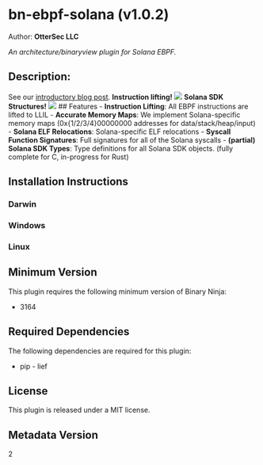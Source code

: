 # bn-ebpf-solana (v1.0.2)
Author: **OtterSec LLC**

_An architecture/binaryview plugin for Solana EBPF._

## Description:

See our [introductory blog post](https://osec.io/blog/tutorials/2022-08-27-reverse-engineering-solana/). **Instruction lifting!** ![](/assets/lift.png) **Solana SDK Structures!** ![](/assets/struct.png) ## Features - **Instruction Lifting**: All EBPF instructions are lifted to LLIL - **Accurate Memory Maps**: We implement Solana-specific memory maps (0x{1/2/3/4}00000000 addresses for data/stack/heap/input) - **Solana ELF Relocations**: Solana-specific ELF relocations - **Syscall Function Signatures**: Full signatures for all of the Solana syscalls - **(partial) Solana SDK Types**: Type definitions for all Solana SDK objects. (fully complete for C, in-progress for Rust)


## Installation Instructions

### Darwin



### Windows



### Linux



## Minimum Version

This plugin requires the following minimum version of Binary Ninja:

* 3164



## Required Dependencies

The following dependencies are required for this plugin:

 * pip - lief


## License

This plugin is released under a MIT license.
## Metadata Version

2

